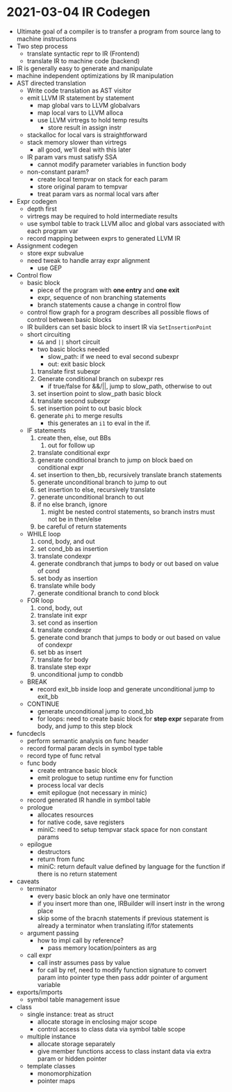 # 2021-03-04 IR Codegen

* Ultimate goal of a compiler is to transfer a program from source lang to machine instructions
* Two step process
  * translate syntactic repr to IR (Frontend)
  * translate IR to machine code (backend)
* IR is generally easy to generate and manipulate
* machine independent optimizations by IR manipulation
* AST directed translation
  * Write code translation as AST visitor
  * emit LLVM IR statement by statement
    * map global vars to LLVM globalvars
    * map local vars to LLVM alloca
    * use LLVM virtregs to hold temp results
      * store result in assign instr
  * stackalloc for local vars is straightforward
  * stack memory slower than virtregs
    * all good, we'll deal with this later
  * IR param vars must satisfy SSA
    * cannot modify parameter variables in function body
  * non-constant param?
    * create local tempvar on stack for each param
    * store original param to tempvar
    * treat param vars as normal local vars after
* Expr codegen
  * depth first
  * virtregs may be required to hold intermediate results
  * use symbol table to track LLVM alloc and global vars associated with each program var
  * record mapping between exprs to generated LLVM IR
* Assignment codegen
  * store expr subvalue
  * need tweak to handle array expr alignment
    * use GEP
* Control flow
  * basic block
    * piece of the program with **one entry** and **one exit**
    * expr, sequence of non branching statements
    * branch statements cause a change in control flow
  * control flow graph for a program describes all possible flows of control between basic blocks
  * IR builders can set basic block to insert IR via `SetInsertionPoint`
  * short circuiting
    * `&&` and `||` short circuit
    * two basic blocks needed
      * slow_path: if we need to eval second subexpr
      * out: exit basic block
    1. translate first subexpr
    2. Generate conditional branch on subexpr res
       * if true/false for &&/||, jump to slow_path, otherwise to out
    3. set insertion point to slow_path basic block
    4. translate second subexpr
    5. set insertion point to out basic block
    6. generate `phi` to merge results
       * this generates an `i1` to eval in the if. 
  * IF statements
     1. create then, else, out BBs
        1. out for follow up
     2. translate conditional expr
     3. generate conditional branch to jump on block baed on conditional expr
     4. set insertion to then_bb, recursively translate branch statements
     5. generate unconditional branch to jump to out
     6. set insertion to else, recursively translate
     7. generate unconditional branch to out
     8. if no else branch, ignore
        1. might be nested control statements, so branch instrs must not be in then/else
     9. be careful of return statements
  * WHILE loop
    1. cond, body, and out
    2. set cond_bb as insertion
    3. translate condexpr
    4. generate condbranch that jumps to body or out based on value of cond
    5. set body as insertion
    6. translate while body
    7. generate conditional branch to cond block
  * FOR loop
    1. cond, body, out
    2. translate init expr
    3. set cond as insertion
    4. translate condexpr
    5. generate cond branch that jumps to body or out based on value of condexpr
    6. set bb as insert
    7. translate for body
    8. translate step expr
    9. unconditional jump to condbb 
  * BREAK
    * record exit_bb inside loop and generate unconditional jump to exit_bb
  * CONTINUE
    * generate unconditional jump to cond_bb
    *  for loops: need to create basic block for **step expr** separate from body, and jump to this step block
* funcdecls
  * perform semantic analysis on func header
  * record formal param decls in symbol type table
  * record type of func retval 
  * func body
    * create entrance basic block
    * emit prologue to setup runtime env for function
    * process local var decls
    * emit epilogue (not necessary in minic)
  * record generated IR handle in symbol table
  * prologue
    * allocates resources
    * for native code, save registers
    * miniC: need to setup tempvar stack space for non constant params
  * epilogue
    * destructors
    * return from func
    * miniC: return default value defined by language for the function if there is no return statement
* caveats
  * terminator
    * every basic block an only have one terminator
    * if you insert more than one, IRBuilder will insert instr in the wrong place
    * skip some of the bracnh statements if previous statement is already a terminator when translating if/for statements
  * argument passing
    * how to impl call by reference?
      * pass memory location/pointers as arg
  * call expr
    * call instr assumes pass by value
    * for call by ref, need to modify function signature to convert param into pointer type then pass addr pointer of argument variable
* exports/imports
  * symbol table management issue
* class
  * single instance: treat as struct
    * allocate storage in enclosing major scope
    * control access to class data via symbol table scope
  * multiple instance
    * allocate storage separately
    * give member functions access to class instant data via extra param or hidden pointer
  * template classes
    * monomorphization
    * pointer maps